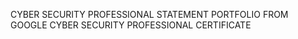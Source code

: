 CYBER SECURITY PROFESSIONAL STATEMENT PORTFOLIO FROM GOOGLE CYBER SECURITY PROFESSIONAL CERTIFICATE
